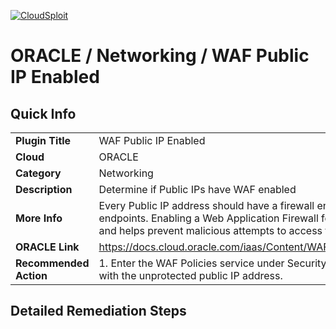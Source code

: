 [![CloudSploit](https://cloudsploit.com/img/logo-new-big-text-100.png "CloudSploit")](https://cloudsploit.com)

# ORACLE / Networking / WAF Public IP Enabled

## Quick Info

| | |
|-|-|
| **Plugin Title** | WAF Public IP Enabled |
| **Cloud** | ORACLE |
| **Category** | Networking |
| **Description** | Determine if Public IPs have WAF enabled |
| **More Info** | Every Public IP address should have a firewall enabled to control access to the endpoints. Enabling a Web Application Firewall follows security best practices and helps prevent malicious attempts to access the network. |
| **ORACLE Link** | https://docs.cloud.oracle.com/iaas/Content/WAF/Concepts/gettingstarted.htm |
| **Recommended Action** | 1. Enter the WAF Policies service under Security. 2. Create a new WAF Policy with the unprotected public IP address. |

## Detailed Remediation Steps

